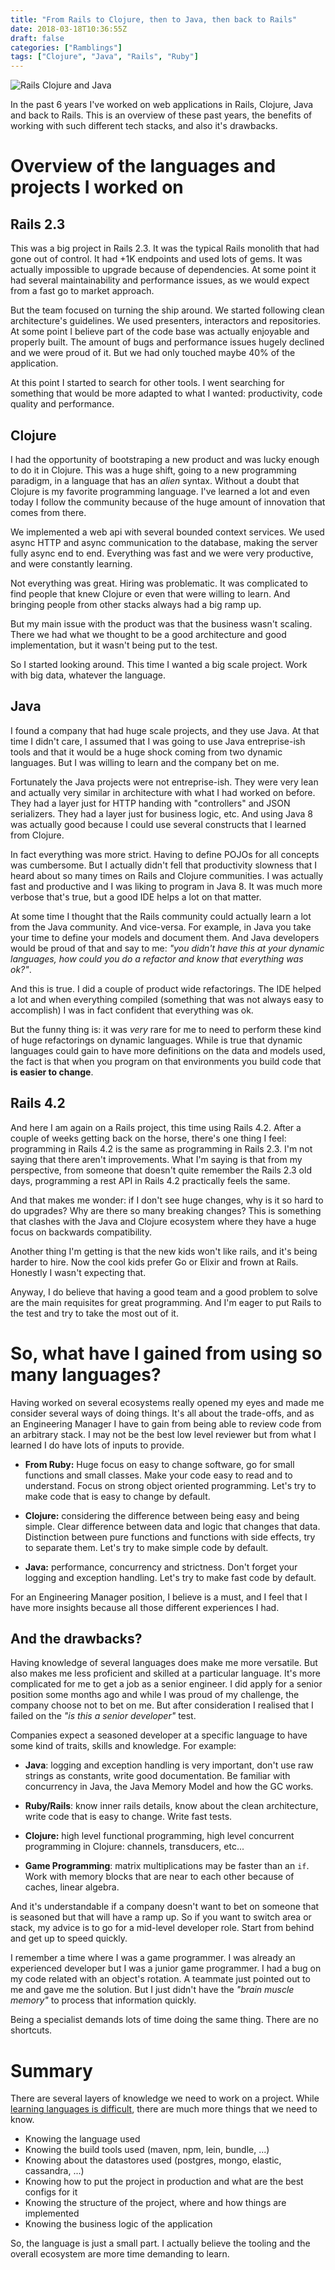 ```yaml
---
title: "From Rails to Clojure, then to Java, then back to Rails"
date: 2018-03-18T10:36:55Z
draft: false
categories: ["Ramblings"]
tags: ["Clojure", "Java", "Rails", "Ruby"]
---
```


![Rails Clojure and Java](/img/rails-clojure-java-rails.png)

In the past 6 years I've worked on web applications in Rails, Clojure, Java and
back to Rails.
This is an overview of these past years, the benefits of working with such
different tech stacks, and also it's drawbacks.

<!--more-->

# Overview of the languages and projects I worked on

## Rails 2.3

This was a big project in Rails 2.3. It was the typical Rails monolith that had
gone out of control. It had +1K endpoints and used lots of gems. It was actually
impossible to upgrade because of dependencies. At some point it had several
maintainability and performance issues, as we would expect from a fast go to
market approach.

But the team focused on turning the ship around. We started following 
clean architecture's guidelines. We used presenters, interactors and repositories.
At some point I believe part of the code base was actually enjoyable and properly
built. The amount of bugs and performance issues hugely declined and we were
proud of it. But we had only touched maybe 40% of the application.

At this point I started to search for other tools. I went searching for something
that would be more adapted to what I wanted: productivity,
code quality and performance.

## Clojure

I had the opportunity of bootstraping a new product and was lucky enough to do
it in Clojure. This was a huge shift, going to a new programming paradigm, in
a language that has an _alien_ syntax. Without a doubt that Clojure is my
favorite programming language. I've learned a lot and even today I follow the
community because of the huge amount of innovation that comes from there.

We implemented a web api with several bounded context services. We used async HTTP
and async communication to the database, making the server fully async end to end.
Everything was fast and we were very productive, and were constantly learning.

Not everything was great. Hiring was problematic. It was complicated to find
people that knew Clojure or even that were willing to learn. And bringing people
from other stacks always had a big ramp up.

But my main issue with the product was that the business wasn't scaling. There
we had what we thought to be a good architecture and good implementation, but
it wasn't being put to the test.

So I started looking around. This time I wanted a big scale project. Work with
big data, whatever the language.

## Java

I found a company that had huge scale projects, and they use Java. At
that time I didn't care, I assumed that I was going to use Java entreprise-ish
tools and that it would be a huge shock coming from two dynamic languages. But
I was willing to learn and the company bet on me.

Fortunately the Java projects were not entreprise-ish. They were very lean and
actually very similar in architecture with what I had worked on before. They
had a layer just for HTTP handing with "controllers" and JSON serializers. They
had a layer just for business logic, etc. And using Java 8 was actually good
because I could use several constructs that I learned from Clojure.

In fact everything was more strict. Having to define POJOs for all concepts was
cumbersome. But I actually didn't fell that productivity slowness that I heard
about so many times on Rails and Clojure communities. I was actually fast and
productive and I was liking to program in Java 8. It was much more verbose
that's true, but a good IDE helps a lot on that matter.

At some time I thought that the Rails community could actually learn a lot from
the Java community. And vice-versa. For example, in Java you take your time
to define your models and document them. And Java developers would be proud of
that and say to me: _"you didn't have this at your dynamic languages, how could
you do a refactor and know that everything was ok?"_.

And this is true. I did a couple of product wide refactorings. The IDE helped
a lot and when everything compiled (something that was not always easy to
accomplish) I was in fact confident that everything was ok.

But the funny thing is: it was _very_ rare for me to need to perform these kind
of huge refactorings on dynamic languages. While is true that dynamic
languages could gain to have more definitions on the data and models used, the
fact is that when you program on that environments you build code that **is easier
to change**.

## Rails 4.2

And here I am again on a Rails project, this time using Rails 4.2. After a
couple of weeks getting back on the horse, there's one thing I feel: programming
in Rails 4.2 is the same as programming in Rails 2.3. I'm not saying that there
aren't improvements. What I'm saying is that from my perspective, from someone that
doesn't quite remember the Rails 2.3 old days, programming a rest API in Rails 4.2
practically feels the same.

And that makes me wonder: if I don't see huge changes, why is it so hard to 
do upgrades? Why are there so many breaking changes? This is something that
clashes with the Java and Clojure ecosystem where they have a huge focus on
backwards compatibility.

Another thing I'm getting is that the new kids won't like rails, and it's being
harder to hire. Now the cool kids prefer Go or Elixir and frown at Rails. Honestly
I wasn't expecting that.

Anyway, I do believe that having a good team and a good problem to solve are the
main requisites for great programming. And I'm eager to put Rails to the test
and try to take the most out of it.

# So, what have I gained from using so many languages?

Having worked on several ecosystems really opened my eyes and made me consider
several ways of doing things. It's all about the trade-offs, and as an
Engineering Manager I have to gain from being able to review code from an arbitrary
stack. I may not be the best low level reviewer but from what I learned I
do have lots of inputs to provide.

* **From Ruby:** Huge focus on easy to change software, go for small functions
  and small classes. Make your code easy to read and to understand. Focus on
  strong object oriented programming. Let's try to make code that is easy
  to change by default.

* **Clojure:** considering the difference between being easy and being simple.
  Clear difference between data and logic that changes that data. Distinction
  between pure functions and functions with side effects, try to separate them.
  Let's try to make simple code by default.

* **Java:** performance, concurrency and strictness. Don't forget your logging
  and exception handling. Let's try to make fast code by default.

For an Engineering Manager position, I believe is a must, and I feel that I
have more insights because all those different experiences I had.

## And the drawbacks?

Having knowledge of several languages does make me more versatile. But also makes
me less proficient and skilled at a particular language. It's more complicated
for me to get a job as a senior engineer. I did apply for a senior position
some months ago and while I was proud of my challenge, the company choose not
to bet on me. But after consideration I realised that I failed on the _"is this a senior
developer"_ test.

Companies expect a seasoned developer at a specific language to have some kind
of traits, skills and knowledge. For example:

* **Java**: logging and exception handling is very important, don't use raw
  strings as constants, write good documentation. Be familiar with concurrency
  in Java, the Java Memory Model and how the GC works.

* **Ruby/Rails**: know inner rails details, know about the clean architecture, write
  code that is easy to change. Write fast tests.

* **Clojure:** high level functional programming, high level concurrent programming
  in Clojure: channels, transducers, etc...

* **Game Programming**: matrix multiplications may be faster than an `if`. Work
  with memory blocks that are near to each other because of caches, linear
  algebra.

And it's understandable if a company doesn't want to bet on someone that is
seasoned but that will have a ramp up. So if you want to switch area or stack,
my advice is to go for a mid-level developer role. Start from behind and
get up to speed quickly.

I remember a time where I was a game programmer. I was already an experienced
developer but I was a junior game programmer. I had a bug on my code related with
an object's rotation. A teammate just pointed out to me and gave me the solution.
But I just didn't have the _"brain muscle memory"_ to process that information
quickly.

Being a specialist demands lots of time doing the same thing. There are no
shortcuts.

# Summary

There are several layers of knowledge we need to work on a project. While
[learning languages is difficult](https://www.youtube.com/watch?v=6Oi8_eCaBGY),
there are much more things that we need to know.

* Knowing the language used
* Knowing the build tools used (maven, npm, lein, bundle, ...)
* Knowing about the datastores used (postgres, mongo, elastic, cassandra, ...)
* Knowing how to put the project in production and what are the best configs for it
* Knowing the structure of the project, where and how things are implemented
* Knowing the business logic of the application

So, the language is just a small part. I actually believe the tooling and the
overall ecosystem are more time demanding to learn.
